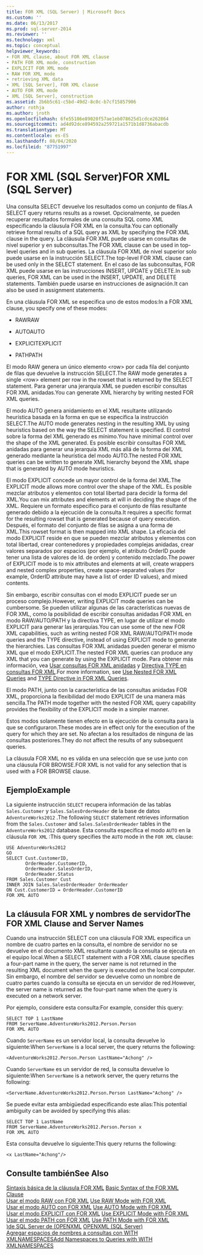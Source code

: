 ```yaml
---
title: FOR XML (SQL Server) | Microsoft Docs
ms.custom: ''
ms.date: 06/13/2017
ms.prod: sql-server-2014
ms.reviewer: ''
ms.technology: xml
ms.topic: conceptual
helpviewer_keywords:
- FOR XML clause, about FOR XML clause
- PATH FOR XML mode, construction
- EXPLICIT FOR XML mode
- RAW FOR XML mode
- retrieving XML data
- XML [SQL Server], FOR XML clause
- AUTO FOR XML mode
- XML [SQL Server], construction
ms.assetid: 2b6b5c61-c5bd-49d2-8c0c-b7cf15857906
author: rothja
ms.author: jroth
ms.openlocfilehash: 6fe55186e89020f57ae1eb078625d1cdce262864
ms.sourcegitcommit: ad4d92dce894592a259721a1571b1d8736abacdb
ms.translationtype: MT
ms.contentlocale: es-ES
ms.lasthandoff: 08/04/2020
ms.locfileid: "87751997"
---
```

# <a name="for-xml-sql-server"></a><span data-ttu-id="4f741-102">FOR XML (SQL Server)</span><span class="sxs-lookup"><span data-stu-id="4f741-102">FOR XML (SQL Server)</span></span>
  <span data-ttu-id="4f741-103">Una consulta SELECT devuelve los resultados como un conjunto de filas.</span><span class="sxs-lookup"><span data-stu-id="4f741-103">A SELECT query returns results as a rowset.</span></span> <span data-ttu-id="4f741-104">Opcionalmente, se pueden recuperar resultados formales de una consulta SQL como XML especificando la cláusula FOR XML en la consulta.</span><span class="sxs-lookup"><span data-stu-id="4f741-104">You can optionally retrieve formal results of a SQL query as XML by specifying the FOR XML clause in the query.</span></span> <span data-ttu-id="4f741-105">La cláusula FOR XML puede usarse en consultas de nivel superior y en subconsultas.</span><span class="sxs-lookup"><span data-stu-id="4f741-105">The FOR XML clause can be used in top-level queries and in sub queries.</span></span> <span data-ttu-id="4f741-106">La cláusula FOR XML de nivel superior solo puede usarse en la instrucción SELECT.</span><span class="sxs-lookup"><span data-stu-id="4f741-106">The top-level FOR XML clause can be used only in the SELECT statement.</span></span> <span data-ttu-id="4f741-107">En el caso de las subconsultas, FOR XML puede usarse en las instrucciones INSERT, UPDATE y DELETE.</span><span class="sxs-lookup"><span data-stu-id="4f741-107">In sub queries, FOR XML can be used in the INSERT, UPDATE, and DELETE statements.</span></span> <span data-ttu-id="4f741-108">También puede usarse en instrucciones de asignación.</span><span class="sxs-lookup"><span data-stu-id="4f741-108">It can also be used in assignment statements.</span></span>  
  
 <span data-ttu-id="4f741-109">En una cláusula FOR XML se especifica uno de estos modos:</span><span class="sxs-lookup"><span data-stu-id="4f741-109">In a FOR XML clause, you specify one of these modes:</span></span>  
  
-   <span data-ttu-id="4f741-110">RAW</span><span class="sxs-lookup"><span data-stu-id="4f741-110">RAW</span></span>  
  
-   <span data-ttu-id="4f741-111">AUTO</span><span class="sxs-lookup"><span data-stu-id="4f741-111">AUTO</span></span>  
  
-   <span data-ttu-id="4f741-112">EXPLICIT</span><span class="sxs-lookup"><span data-stu-id="4f741-112">EXPLICIT</span></span>  
  
-   <span data-ttu-id="4f741-113">PATH</span><span class="sxs-lookup"><span data-stu-id="4f741-113">PATH</span></span>  
  
 <span data-ttu-id="4f741-114">El modo RAW genera un único elemento \<row> por cada fila del conjunto de filas que devuelve la instrucción SELECT.</span><span class="sxs-lookup"><span data-stu-id="4f741-114">The RAW mode generates a single \<row> element per row in the rowset that is returned by the SELECT statement.</span></span> <span data-ttu-id="4f741-115">Para generar una jerarquía XML se pueden escribir consultas FOR XML anidadas.</span><span class="sxs-lookup"><span data-stu-id="4f741-115">You can generate XML hierarchy by writing nested FOR XML queries.</span></span>  
  
 <span data-ttu-id="4f741-116">El modo AUTO genera anidamiento en el XML resultante utilizando heurística basada en la forma en que se especifica la instrucción SELECT.</span><span class="sxs-lookup"><span data-stu-id="4f741-116">The AUTO mode generates nesting in the resulting XML by using heuristics based on the way the SELECT statement is specified.</span></span> <span data-ttu-id="4f741-117">El control sobre la forma del XML generado es mínimo.</span><span class="sxs-lookup"><span data-stu-id="4f741-117">You have minimal control over the shape of the XML generated.</span></span> <span data-ttu-id="4f741-118">Es posible escribir consultas FOR XML anidadas para generar una jerarquía XML más allá de la forma del XML generado mediante la heurística del modo AUTO.</span><span class="sxs-lookup"><span data-stu-id="4f741-118">The nested FOR XML queries can be written to generate XML hierarchy beyond the XML shape that is generated by AUTO mode heuristics.</span></span>  
  
 <span data-ttu-id="4f741-119">El modo EXPLICIT concede un mayor control de la forma del XML.</span><span class="sxs-lookup"><span data-stu-id="4f741-119">The EXPLICIT mode allows more control over the shape of the XML.</span></span> <span data-ttu-id="4f741-120">Es posible mezclar atributos y elementos con total libertad para decidir la forma del XML.</span><span class="sxs-lookup"><span data-stu-id="4f741-120">You can mix attributes and elements at will in deciding the shape of the XML.</span></span> <span data-ttu-id="4f741-121">Requiere un formato específico para el conjunto de filas resultante generado debido a la ejecución de la consulta.</span><span class="sxs-lookup"><span data-stu-id="4f741-121">It requires a specific format for the resulting rowset that is generated because of query execution.</span></span> <span data-ttu-id="4f741-122">Después, el formato del conjunto de filas se asigna a una forma de XML.</span><span class="sxs-lookup"><span data-stu-id="4f741-122">This rowset format is then mapped into XML shape.</span></span> <span data-ttu-id="4f741-123">La eficacia del modo EXPLICIT reside en que se pueden mezclar atributos y elementos con total libertad, crear contenedores y propiedades complejas anidadas, crear valores separados por espacios (por ejemplo, el atributo OrderID puede tener una lista de valores de Id. de orden) y contenido mezclado.</span><span class="sxs-lookup"><span data-stu-id="4f741-123">The power of EXPLICIT mode is to mix attributes and elements at will, create wrappers and nested complex properties, create space-separated values (for example, OrderID attribute may have a list of order ID values), and mixed contents.</span></span>  
  
 <span data-ttu-id="4f741-124">Sin embargo, escribir consultas con el modo EXPLICIT puede ser un proceso complejo.</span><span class="sxs-lookup"><span data-stu-id="4f741-124">However, writing EXPLICIT mode queries can be cumbersome.</span></span> <span data-ttu-id="4f741-125">Se pueden utilizar algunas de las características nuevas de FOR XML, como la posibilidad de escribir consultas anidadas FOR XML en modo RAW/AUTO/PATH y la directiva TYPE, en lugar de utilizar el modo EXPLICIT para generar las jerarquías.</span><span class="sxs-lookup"><span data-stu-id="4f741-125">You can use some of the new FOR XML capabilities, such as writing nested FOR XML RAW/AUTO/PATH mode queries and the TYPE directive, instead of using EXPLICIT mode to generate the hierarchies.</span></span> <span data-ttu-id="4f741-126">Las consultas FOR XML anidadas pueden generar el mismo XML que el modo EXPLICIT.</span><span class="sxs-lookup"><span data-stu-id="4f741-126">The nested FOR XML queries can produce any XML that you can generate by using the EXPLICIT mode.</span></span> <span data-ttu-id="4f741-127">Para obtener más información, vea [Usar consultas FOR XML anidadas](use-nested-for-xml-queries.md) y [Directiva TYPE en consultas FOR XML](type-directive-in-for-xml-queries.md).</span><span class="sxs-lookup"><span data-stu-id="4f741-127">For more information, see [Use Nested FOR XML Queries](use-nested-for-xml-queries.md) and [TYPE Directive in FOR XML Queries](type-directive-in-for-xml-queries.md).</span></span>  
  
 <span data-ttu-id="4f741-128">El modo PATH, junto con la característica de las consultas anidadas FOR XML, proporciona la flexibilidad del modo EXPLICIT de una manera más sencilla.</span><span class="sxs-lookup"><span data-stu-id="4f741-128">The PATH mode together with the nested FOR XML query capability provides the flexibility of the EXPLICIT mode in a simpler manner.</span></span>  
  
 <span data-ttu-id="4f741-129">Estos modos solamente tienen efecto en la ejecución de la consulta para la que se configuraron.</span><span class="sxs-lookup"><span data-stu-id="4f741-129">These modes are in effect only for the execution of the query for which they are set.</span></span> <span data-ttu-id="4f741-130">No afectan a los resultados de ninguna de las consultas posteriores.</span><span class="sxs-lookup"><span data-stu-id="4f741-130">They do not affect the results of any subsequent queries.</span></span>  
  
 <span data-ttu-id="4f741-131">La cláusula FOR XML no es válida en una selección que se use junto con una cláusula FOR BROWSE.</span><span class="sxs-lookup"><span data-stu-id="4f741-131">FOR XML is not valid for any selection that is used with a FOR BROWSE clause.</span></span>  
  
## <a name="example"></a><span data-ttu-id="4f741-132">Ejemplo</span><span class="sxs-lookup"><span data-stu-id="4f741-132">Example</span></span>  
 <span data-ttu-id="4f741-133">La siguiente instrucción `SELECT` recupera información de las tablas `Sales.Customer` y `Sales.SalesOrderHeader` de la base de datos `AdventureWorks2012` .</span><span class="sxs-lookup"><span data-stu-id="4f741-133">The following `SELECT` statement retrieves information from the `Sales.Customer` and `Sales.SalesOrderHeader` tables in the `AdventureWorks2012` database.</span></span> <span data-ttu-id="4f741-134">Esta consulta especifica el modo `AUTO` en la cláusula `FOR XML` :</span><span class="sxs-lookup"><span data-stu-id="4f741-134">This query specifies the `AUTO` mode in the `FOR XML` clause:</span></span>  
  
```  
USE AdventureWorks2012  
GO  
SELECT Cust.CustomerID,   
       OrderHeader.CustomerID,  
       OrderHeader.SalesOrderID,   
       OrderHeader.Status  
FROM Sales.Customer Cust   
INNER JOIN Sales.SalesOrderHeader OrderHeader  
ON Cust.CustomerID = OrderHeader.CustomerID  
FOR XML AUTO  
```  
  
## <a name="the-for-xml-clause-and-server-names"></a><span data-ttu-id="4f741-135">La cláusula FOR XML y nombres de servidor</span><span class="sxs-lookup"><span data-stu-id="4f741-135">The FOR XML Clause and Server Names</span></span>  
 <span data-ttu-id="4f741-136">Cuando una instrucción SELECT con una cláusula FOR XML especifica un nombre de cuatro partes en la consulta, el nombre de servidor no se devuelve en el documento XML resultante cuando la consulta se ejecuta en el equipo local.</span><span class="sxs-lookup"><span data-stu-id="4f741-136">When a SELECT statement with a FOR XML clause specifies a four-part name in the query, the server name is not returned in the resulting XML document when the query is executed on the local computer.</span></span> <span data-ttu-id="4f741-137">Sin embargo, el nombre del servidor se devuelve como un nombre de cuatro partes cuando la consulta se ejecuta en un servidor de red.</span><span class="sxs-lookup"><span data-stu-id="4f741-137">However, the server name is returned as the four-part name when the query is executed on a network server.</span></span>  
  
 <span data-ttu-id="4f741-138">Por ejemplo, considere esta consulta:</span><span class="sxs-lookup"><span data-stu-id="4f741-138">For example, consider this query:</span></span>  
  
```  
SELECT TOP 1 LastName  
FROM ServerName.AdventureWorks2012.Person.Person  
FOR XML AUTO  
```  
  
 <span data-ttu-id="4f741-139">Cuando `ServerName` es un servidor local, la consulta devuelve lo siguiente:</span><span class="sxs-lookup"><span data-stu-id="4f741-139">When `ServerName` is a local server, the query returns the following:</span></span>  
  
```  
<AdventureWorks2012.Person.Person LastName="Achong" />  
```  
  
 <span data-ttu-id="4f741-140">Cuando `ServerName` es un servidor de red, la consulta devuelve lo siguiente:</span><span class="sxs-lookup"><span data-stu-id="4f741-140">When `ServerName` is a network server, the query returns the following:</span></span>  
  
```  
<ServerName.AdventureWorks2012.Person.Person LastName="Achong" />  
```  
  
 <span data-ttu-id="4f741-141">Se puede evitar esta ambigüedad especificando este alias:</span><span class="sxs-lookup"><span data-stu-id="4f741-141">This potential ambiguity can be avoided by specifying this alias:</span></span>  
  
```  
SELECT TOP 1 LastName  
FROM ServerName.AdventureWorks2012.Person.Person x  
FOR XML AUTO   
```  
  
 <span data-ttu-id="4f741-142">Esta consulta devuelve lo siguiente:</span><span class="sxs-lookup"><span data-stu-id="4f741-142">This query returns the following:</span></span>  
  
```  
<x LastName="Achong"/>  
```  
  
## <a name="see-also"></a><span data-ttu-id="4f741-143">Consulte también</span><span class="sxs-lookup"><span data-stu-id="4f741-143">See Also</span></span>  
 <span data-ttu-id="4f741-144">[Sintaxis básica de la cláusula FOR XML](basic-syntax-of-the-for-xml-clause.md) </span><span class="sxs-lookup"><span data-stu-id="4f741-144">[Basic Syntax of the FOR XML Clause](basic-syntax-of-the-for-xml-clause.md) </span></span>  
 <span data-ttu-id="4f741-145">[Usar el modo RAW con FOR XML](use-raw-mode-with-for-xml.md) </span><span class="sxs-lookup"><span data-stu-id="4f741-145">[Use RAW Mode with FOR XML](use-raw-mode-with-for-xml.md) </span></span>  
 <span data-ttu-id="4f741-146">[Usar el modo AUTO con FOR XML](use-auto-mode-with-for-xml.md) </span><span class="sxs-lookup"><span data-stu-id="4f741-146">[Use AUTO Mode with FOR XML](use-auto-mode-with-for-xml.md) </span></span>  
 <span data-ttu-id="4f741-147">[Usar el modo EXPLICIT con FOR XML](use-explicit-mode-with-for-xml.md) </span><span class="sxs-lookup"><span data-stu-id="4f741-147">[Use EXPLICIT Mode with FOR XML](use-explicit-mode-with-for-xml.md) </span></span>  
 <span data-ttu-id="4f741-148">[Usar el modo PATH con FOR XML](use-path-mode-with-for-xml.md) </span><span class="sxs-lookup"><span data-stu-id="4f741-148">[Use PATH Mode with FOR XML](use-path-mode-with-for-xml.md) </span></span>  
 <span data-ttu-id="4f741-149">[&#41;de SQL Server de &#40;OPENXML](openxml-sql-server.md) </span><span class="sxs-lookup"><span data-stu-id="4f741-149">[OPENXML &#40;SQL Server&#41;](openxml-sql-server.md) </span></span>  
 [<span data-ttu-id="4f741-150">Agregar espacios de nombres a consultas con WITH XMLNAMESPACES</span><span class="sxs-lookup"><span data-stu-id="4f741-150">Add Namespaces to Queries with WITH XMLNAMESPACES</span></span>](add-namespaces-to-queries-with-with-xmlnamespaces.md)  
  
  
